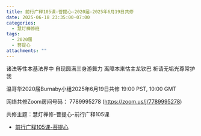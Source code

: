 ```yaml
---
title: 前行广释105课-菩提心-2020届-2025年6月19日共修
date: 2025-06-18 23:35:00-07:00
categories:
  - 慧灯禅修班
tags:
  - 2020届
  - 菩提心
attachments: ""
---
```

诸法等性本基法界中 自现圆满三身游舞力
离障本来怙主龙钦巴 祈请无垢光尊常护我

温哥华2020届Burnaby小组2025年6月19日共修
19:00 PST, 10:00 GMT

网络共修Zoom房间号码： 7789995278 (<https://zoom.us/j/7789995278>)

共修主题：慧灯禅修-菩提心-前行广释105课

* [前行广释105课-菩提心](https://huidengchanxiu.net/refs/qxgs/qxgs-09ptx#%E5%89%8D%E8%A1%8C%E5%B9%BF%E9%87%8A%E7%AC%AC105%E8%AF%BE)






